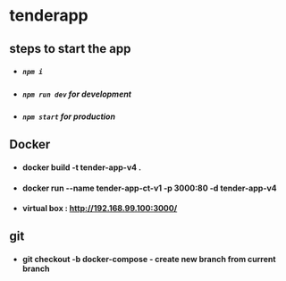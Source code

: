 # tenderapp

## steps to start the app
   - #####  `npm i`
   - #####  `npm run dev` for development
   - ##### `npm start` for production

## Docker
   - #### docker build -t tender-app-v4 .
   - #### docker run --name tender-app-ct-v1 -p 3000:80 -d tender-app-v4
   - #### virtual box  : http://192.168.99.100:3000/



## git
   - #### git checkout -b docker-compose  - create new branch from current branch